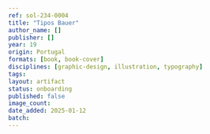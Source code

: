 ```yaml
---
ref: sol-234-0004
title: "Tipos Bauer"
author_name: []
publisher: []
year: 19
origin: Portugal
formats: [book, book-cover]
disciplines: [graphic-design, illustration, typography]
tags:
layout: artifact
status: onboarding
published: false
image_count:
date_added: 2025-01-12
batch:
---
```

